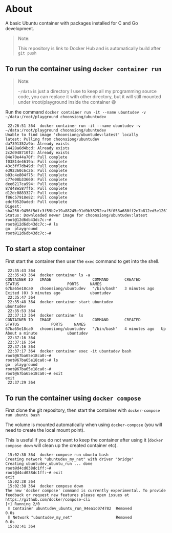 # About

A basic Ubuntu container with packages installed for C and Go development.

> Note:
>
> This repository is link to Docker Hub and is automatically build after `git push`

## To run the container using `docker container run`

> Note:
>
> `~/data` is just a directory I use to keep all my programming source code, you can replace it with other directory, but it will still mounted under /root/playground inside the container 😅

Run the command `docker container run -it --name ubuntudev -v ~/data:/root/playground choonsiong/ubuntudev`

```
 22:26:51 364  docker container run -it --name ubuntudev -v ~/data:/root/playground choonsiong/ubuntudev
Unable to find image 'choonsiong/ubuntudev:latest' locally
latest: Pulling from choonsiong/ubuntudev
da7391352a9b: Already exists 
14428a6d4bcd: Already exists 
2c2d948710f2: Already exists 
84e70e44a70f: Pull complete 
f03814e4619a: Pull complete 
43c3ff7db49d: Pull complete 
e392360c6c26: Pull complete 
b03c4e804f75: Pull complete 
c77e08b33660: Pull complete 
dee6217ca994: Pull complete 
87d48e587ff6: Pull complete 
d12dc0883327: Pull complete 
f86c57918e82: Pull complete 
edcf0520aded: Pull complete 
Digest: sha256:9456f5dfc3f59b2e19a88245e91d9b38252eaf5f053a680ff2e7b812ed5e1261
Status: Downloaded newer image for choonsiong/ubuntudev:latest
root@12d6db43dc7c:~#    
root@12d6db43dc7c:~# ls
go  playground
root@12d6db43dc7c:~# 
```

## To start a stop container

First start the container then user the `exec` command to get into the shell.

```
 22:35:43 364  
 22:35:43 364  docker container ls -a
CONTAINER ID   IMAGE                  COMMAND       CREATED         STATUS                     PORTS     NAMES
67ba65e18ca0   choonsiong/ubuntudev   "/bin/bash"   3 minutes ago   Exited (0) 3 minutes ago             ubuntudev
 22:35:47 364  
 22:35:48 364  docker container start ubuntudev
ubuntudev
 22:35:53 364  
 22:37:13 364  docker container ls   
CONTAINER ID   IMAGE                  COMMAND       CREATED         STATUS              PORTS     NAMES
67ba65e18ca0   choonsiong/ubuntudev   "/bin/bash"   4 minutes ago   Up About a minute             ubuntudev
 22:37:16 364  
 22:37:16 364  
 22:37:16 364  
 22:37:17 364  docker container exec -it ubuntudev bash
root@67ba65e18ca0:~# 
root@67ba65e18ca0:~# ls
go  playground
root@67ba65e18ca0:~# 
root@67ba65e18ca0:~# exit
exit
 22:37:29 364   
```

## To run the container using `docker compose`

First clone the git repository, then start the container with `docker-compose run ubuntu bash`

The volume is mounted automatically when using `docker-compose` (you will need to create the local mount point).

This is useful if you do not want to keep the container after using it (`docker compose down` will clean up the created container etc).

```
 15:02:30 364  docker-compose run ubuntu bash
Creating network "ubuntudev_my_net" with driver "bridge"
Creating ubuntudev_ubuntu_run ... done
root@d4cd038dc1ff:~# 
root@d4cd038dc1ff:~# exit
exit
 15:02:38 364  
 15:02:38 364  docker compose down
The new 'docker compose' command is currently experimental. To provide feedback or request new features please open issues at https://github.com/docker/compose-cli
[+] Running 2/0
 ⠿ Container ubuntudev_ubuntu_run_94ea1c074782  Removed                                                                                                                                                                                                  0.0s
 ⠿ Network "ubuntudev_my_net"                   Removed                                                                                                                                                                                                  0.0s
 15:02:41 364  
```